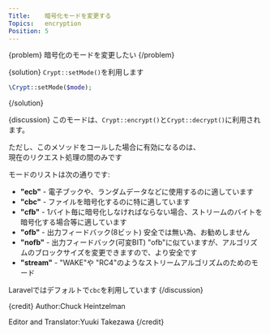 ```yaml
---
Title:    暗号化モードを変更する
Topics:   encryption
Position: 5
---
```


{problem}
暗号化のモードを変更したい
{/problem}

{solution}
`Crypt::setMode()`を利用します

```php
\Crypt::setMode($mode);
```
{/solution}

{discussion}
このモードは、`Crypt::encrypt()`と`Crypt::decrypt()`に利用されます。

ただし、このメソッドをコールした場合に有効になるのは、  
現在のリクエスト処理の間のみです

モードのリストは次の通りです:

* **"ecb"** - 電子ブックや、ランダムデータなどに使用するのに適しています
* **"cbc"** - ファイルを暗号化するのに特に適しています
* **"cfb"** - 1バイト毎に暗号化しなければならない場合、ストリームのバイトを暗号化する場合等に適しています
* **"ofb"** - 出力フィードバック(8ビット) 安全では無い為、お勧めしません
* **"nofb"** - 出力フィードバック(可変BIT) "ofb"に似ていますが、アルゴリズムのブロックサイズを変更できますので、より安全です
* **"stream"** - "WAKE"や "RC4"のようなストリームアルゴリズムのためのモード

Laravelではデフォルトで`cbc`を利用しています
{/discussion}

{credit}
Author:Chuck Heintzelman

Editor and Translator:Yuuki Takezawa
{/credit}
